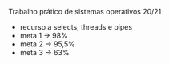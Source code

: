 Trabalho prático de sistemas operativos 20/21
- recurso a selects, threads e pipes 
- meta 1 -> 98%
- meta 2 -> 95,5%
- meta 3 -> 63%
